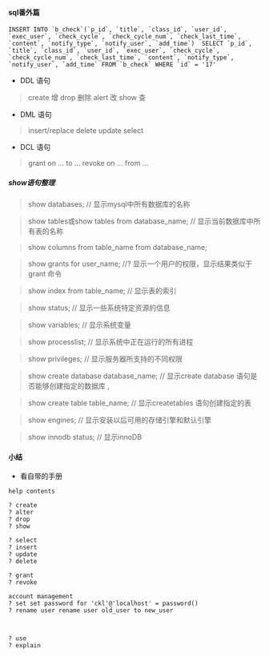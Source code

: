 #### sql番外篇

```
INSERT INTO `b_check`(`p_id`, `title`, `class_id`, `user_id`, `exec_user`, `check_cycle`, `check_cycle_num`, `check_last_time`, `content`, `notify_type`, `notify_user`, `add_time`)  SELECT `p_id`, `title`, `class_id`, `user_id`, `exec_user`, `check_cycle`, `check_cycle_num`, `check_last_time`, `content`, `notify_type`, `notify_user`, `add_time` FROM `b_check` WHERE `id` = '17'
```

- DDL 语句
> create 增
> drop 删除
> alert 改
> show 查

- DML 语句
> insert/replace
> delete
> update
> select

- DCL 语句
> grant on ... to ...
> revoke on ... from ...

##### show语句整理

> show databases; // 显示mysql中所有数据库的名称

> show tables或show tables from database_name; // 显示当前数据库中所有表的名称

> show columns from table_name from database_name; 

>  show grants for user_name; //? 显示一个用户的权限，显示结果类似于grant 命令

> show index from table_name; // 显示表的索引

> show status; // 显示一些系统特定资源的信息

> show variables; // 显示系统变量

> show processlist; // 显示系统中正在运行的所有进程

> show privileges; // 显示服务器所支持的不同权限

> show create database database_name; // 显示create database 语句是否能够创建指定的数据库 ,

> show create table table_name; // 显示createtables 语句创建指定的表

> show engines; // 显示安装以后可用的存储引擎和默认引擎

> show innodb status; // 显示innoDB


#### 小结

- 看自带的手册

```
help contents

? create
? alter
? drop
? show

? select
? insert
? update
? delete

? grant
? revoke

account management
? set set password for 'ckl'@'localhost' = password()
? rename user rename user old_user to new_user



? use
? explain




```
